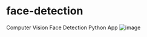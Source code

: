 # face-detection
Computer Vision Face Detection Python App
![image](https://user-images.githubusercontent.com/8866286/80844255-a8ace780-8c1f-11ea-9ae8-5c1bd6570685.png)
